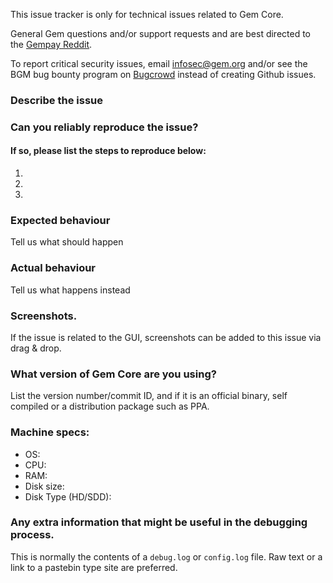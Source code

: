 <!--- Remove sections that do not apply -->

This issue tracker is only for technical issues related to Gem Core.

General Gem questions and/or support requests and are best directed to the [Gempay Reddit](https://www.reddit.com/r/gempay/).

To report critical security issues, email infosec@gem.org and/or see the BGM bug bounty program on [Bugcrowd](https://bugcrowd.com/gemdigitalcash) instead of creating Github issues.

### Describe the issue

### Can you reliably reproduce the issue?
#### If so, please list the steps to reproduce below:
1.
2.
3.

### Expected behaviour
Tell us what should happen

### Actual behaviour
Tell us what happens instead

### Screenshots.
If the issue is related to the GUI, screenshots can be added to this issue via drag & drop.

### What version of Gem Core are you using?
List the version number/commit ID, and if it is an official binary, self compiled or a distribution package such as PPA.

### Machine specs:
- OS:
- CPU:
- RAM:
- Disk size:
- Disk Type (HD/SDD):

### Any extra information that might be useful in the debugging process.
This is normally the contents of a `debug.log` or `config.log` file. Raw text or a link to a pastebin type site are preferred.
